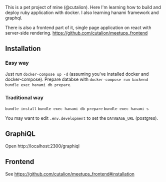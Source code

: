 This is a pet project of mine (@cutalion).
Here I'm learning how to build and deploy ruby application with docker.
I also learning hanami framework and graphql.

There is also a frontend part of it, single page application on react
with server-side rendering.
https://github.com/cutalion/meetups_frontend

## Installation

### Easy way

Just run `docker-compose up -d` (assuming you've installed docker and docker-compose).
Prepare databse with `docker-compose run backend bundle exec hanami db prepare`.

### Traditional way

`bundle install`
`bundle exec hanami db prepare`
`bundle exec hanami s`

You may want to edit `.env.development` to set the `DATABASE_URL` (postgres).

## GraphiQL

Open http://localhost:2300/graphiql

## Frontend

See https://github.com/cutalion/meetups_frontend#installation
